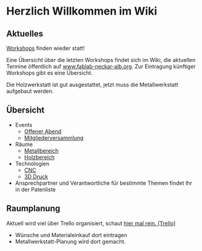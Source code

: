 # Herzlich Willkommen im Wiki

## Aktuelles

[Workshops](/events/workshops.md) finden wieder statt!

Eine Übersicht über die letzten Workshops findet sich im Wiki, die aktuellen Termine öffentlich auf www.fablab-neckar-alb.org.
Zur Eintragung künftiger Workshops gibt es eine Übersicht.

Die Holzwerkstatt ist gut ausgestattet, jetzt muss die Metallwerkstatt aufgebaut werden.

## Übersicht

* Events
  * [Offener Abend](/events/offenerabend.md)
  * [Mitgliederversammlung](/events/mitgliederversammlung.md)
* Räume
  * [Metallbereich](/spaces/metall.md)
  * [Holzbereich](/spaces/wood.md)
* Technologien
  * [CNC](/technologies/cnc.md)
  * [3D Druck](/technologies/printers.md)
* Ansprechpartner und Verantwortliche für bestimmte Themen findet Ihr in der Patenliste

## Raumplanung

Aktuell wird viel über Trello organisiert, schaut [hier mal rein. (Trello)](https://trello.com/b/nyDY1kf3/keller-planung)

* Wünsche und Materialeinkauf dort eintragen
* Metallwerkstatt-Planung wird dort gemacht.
